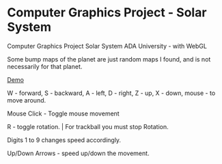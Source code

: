 # Computer Graphics Project - Solar System
Computer Graphics Project Solar System ADA University - with WebGL

Some bump maps of the planet are just random maps I found, and is not necessarily for that planet.

[Demo](https://zeynal7.github.io/Computer-Graphics-Project-Solar-System/)

W - forward, S - backward, A - left, D - right, Z - up, X - down, mouse - to move around.

Mouse Click - Toggle mouse movement

R - toggle rotation. |  For trackball you must stop Rotation.

Digits 1 to 9 changes speed accordingly.

Up/Down Arrows - speed up/down the movement.
